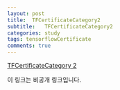 ```yaml
---
layout: post
title:  TFCertificateCategory2
subtitle:   TFCertificateCategory2
categories: study
tags: tensorflowCertificate
comments: true
---
```


[TFCertificateCategory 2](https://colab.research.google.com/drive/1MFbVKtu5i7HPmuXHHu18vkxS66KhMAYW?usp=sharing)

이 링크는 비공개 링크입니다.
